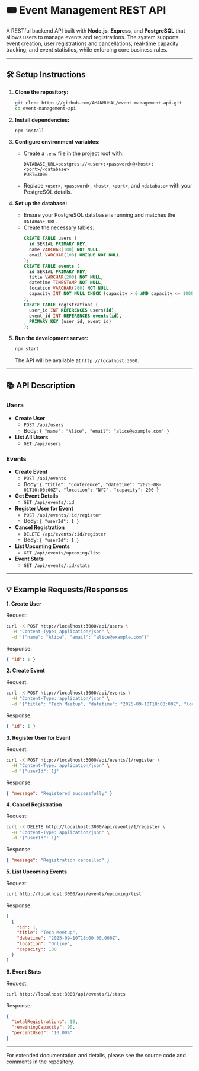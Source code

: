 # 🎟️ Event Management REST API

A RESTful backend API built with **Node.js**, **Express**, and **PostgreSQL** that allows users to manage events and registrations. The system supports event creation, user registrations and cancellations, real-time capacity tracking, and event statistics, while enforcing core business rules.

---

## 🛠️ Setup Instructions

1. **Clone the repository:**
   ```bash
   git clone https://github.com/AMANMUHAL/event-management-api.git
   cd event-management-api
   ```

2. **Install dependencies:**
   ```bash
   npm install
   ```

3. **Configure environment variables:**
   - Create a `.env` file in the project root with:
     ```
     DATABASE_URL=postgres://<user>:<password>@<host>:<port>/<database>
     PORT=3000
     ```
   - Replace `<user>`, `<password>`, `<host>`, `<port>`, and `<database>` with your PostgreSQL details.

4. **Set up the database:**
   - Ensure your PostgreSQL database is running and matches the `DATABASE_URL`.
   - Create the necessary tables:
     ```sql
     CREATE TABLE users (
       id SERIAL PRIMARY KEY,
       name VARCHAR(100) NOT NULL,
       email VARCHAR(100) UNIQUE NOT NULL
     );
     CREATE TABLE events (
       id SERIAL PRIMARY KEY,
       title VARCHAR(200) NOT NULL,
       datetime TIMESTAMP NOT NULL,
       location VARCHAR(200) NOT NULL,
       capacity INT NOT NULL CHECK (capacity > 0 AND capacity <= 1000)
     );
     CREATE TABLE registrations (
       user_id INT REFERENCES users(id),
       event_id INT REFERENCES events(id),
       PRIMARY KEY (user_id, event_id)
     );
     ```

5. **Run the development server:**
   ```bash
   npm start
   ```
   The API will be available at `http://localhost:3000`.

---

## 📚 API Description

### Users

- **Create User**
  - `POST /api/users`
  - Body: `{ "name": "Alice", "email": "alice@example.com" }`
- **List All Users**
  - `GET /api/users`

### Events

- **Create Event**
  - `POST /api/events`
  - Body: `{ "title": "Conference", "datetime": "2025-08-01T10:00:00Z", "location": "NYC", "capacity": 200 }`
- **Get Event Details**
  - `GET /api/events/:id`
- **Register User for Event**
  - `POST /api/events/:id/register`
  - Body: `{ "userId": 1 }`
- **Cancel Registration**
  - `DELETE /api/events/:id/register`
  - Body: `{ "userId": 1 }`
- **List Upcoming Events**
  - `GET /api/events/upcoming/list`
- **Event Stats**
  - `GET /api/events/:id/stats`

---

## 💡 Example Requests/Responses

**1. Create User**

Request:
```bash
curl -X POST http://localhost:3000/api/users \
  -H "Content-Type: application/json" \
  -d '{"name": "Alice", "email": "alice@example.com"}'
```
Response:
```json
{ "id": 1 }
```

**2. Create Event**

Request:
```bash
curl -X POST http://localhost:3000/api/events \
  -H "Content-Type: application/json" \
  -d '{"title": "Tech Meetup", "datetime": "2025-09-10T18:00:00Z", "location": "Online", "capacity": 100}'
```
Response:
```json
{ "id": 1 }
```

**3. Register User for Event**

Request:
```bash
curl -X POST http://localhost:3000/api/events/1/register \
  -H "Content-Type: application/json" \
  -d '{"userId": 1}'
```
Response:
```json
{ "message": "Registered successfully" }
```

**4. Cancel Registration**

Request:
```bash
curl -X DELETE http://localhost:3000/api/events/1/register \
  -H "Content-Type: application/json" \
  -d '{"userId": 1}'
```
Response:
```json
{ "message": "Registration cancelled" }
```

**5. List Upcoming Events**

Request:
```bash
curl http://localhost:3000/api/events/upcoming/list
```
Response:
```json
[
  {
    "id": 1,
    "title": "Tech Meetup",
    "datetime": "2025-09-10T18:00:00.000Z",
    "location": "Online",
    "capacity": 100
  }
]
```

**6. Event Stats**

Request:
```bash
curl http://localhost:3000/api/events/1/stats
```
Response:
```json
{
  "totalRegistrations": 10,
  "remainingCapacity": 90,
  "percentUsed": "10.00%"
}
```

---

For extended documentation and details, please see the source code and comments in the repository.
